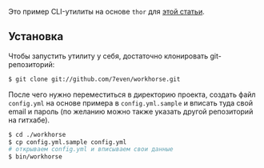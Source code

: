 Это пример CLI-утилиты на основе `thor` для [этой статьи](http://7vn.ru/blog/2012/02/20/thor/).

## Установка

Чтобы запустить утилиту у себя, достаточно клонировать git-репозиторий:

``` bash
$ git clone git://github.com/7even/workhorse.git
```

После чего нужно переместиться в директорию проекта, создать файл `config.yml` на основе примера в `config.yml.sample` и вписать туда свой email и пароль (по желанию можно также указать другой репозиторий на гитхабе).

``` bash
$ cd ./workhorse
$ cp config.yml.sample config.yml
# открываем config.yml и вписываем свои данные
$ bin/workhorse
```